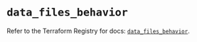 # `data_files_behavior`

Refer to the Terraform Registry for docs: [`data_files_behavior`](https://registry.terraform.io/providers/files-com/files/0.1.365/docs/data-sources/behavior).
